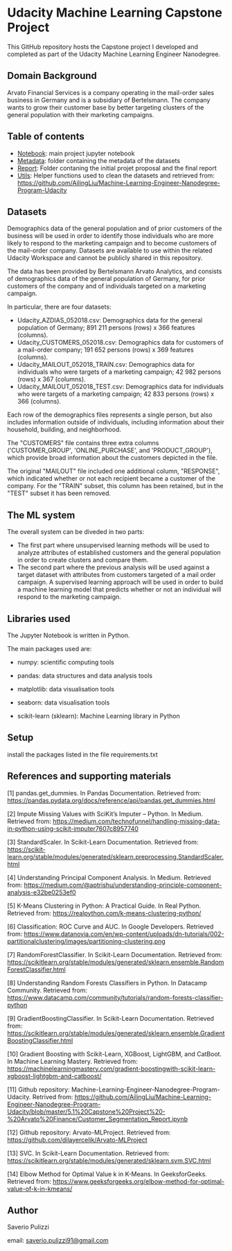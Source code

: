 # Udacity Machine Learning Capstone Project
This GitHub repository hosts the Capstone project I developed and completed as part of the Udacity Machine Learning Engineer Nanodegree.

## Domain Background
Arvato Financial Services is a company operating in the mail-order sales business in Germany and is a subsidiary of Bertelsmann.
The company wants to grow their customer base by better targeting clusters of the general population with their marketing campaigns.

## Table of contents
- [Notebook](https://github.com/spuliz/udacity-final-project/blob/main/Arvato%20Project%20Workbook.ipynb): main project jupyter notebook
- [Metadata](https://github.com/spuliz/udacity-final-project/tree/main/metadata): folder containing the metadata of the datasets 
- [Report](https://github.com/spuliz/udacity-final-project/tree/main/report): Folder contaning the initial projet proposal and the final report 
- [Utils](https://github.com/spuliz/udacity-final-project/tree/main/utils): Helper functions used to clean the datasets and retrieved from: https://github.com/AilingLiu/Machine-Learning-Engineer-Nanodegree-Program-Udacity

## Datasets
Demographics data of the general population and of prior customers of the business will be used in order to identify those individuals who are more likely to respond to the marketing campaign and to become customers of the mail-order company.
Datasets are available to use within the related Udacity Workspace and cannot be publicly shared in this repository.

The data has been provided by Bertelsmann Arvato Analytics, and consists of demographics data of the general population of Germany, for prior customers of the company and of individuals targeted on a marketing campaign. 

In particular, there are four datasets: 

- Udacity_AZDIAS_052018.csv: Demographics data for the general population of Germany; 891 211 persons (rows) x 366 features (columns).
- Udacity_CUSTOMERS_052018.csv: Demographics data for customers of a mail-order company; 191 652 persons (rows) x 369 features (columns).
- Udacity_MAILOUT_052018_TRAIN.csv: Demographics data for individuals who were targets of a marketing campaign; 42 982 persons (rows) x 367 (columns).
- Udacity_MAILOUT_052018_TEST.csv: Demographics data for individuals who were targets of a marketing campaign; 42 833 persons (rows) x 366 (columns).

Each row of the demographics files represents a single person, but also includes information outside of individuals, including information about their household, building, and neighborhood.

The "CUSTOMERS" file contains three extra columns ('CUSTOMER_GROUP', 'ONLINE_PURCHASE', and 'PRODUCT_GROUP'), which provide broad information about the customers depicted in the file. 

The original "MAILOUT" file included one additional column, "RESPONSE", which indicated whether or not each recipient became a customer of the company. For the "TRAIN" subset, this column has been retained, but in the "TEST" subset it has been removed.


## The ML system
The overall system can be diveded in two parts:
- The first part where unsupervised learning methods will be used to analyze attributes of established customers and the general population in order to create clusters and compare them.
- The second part where the previous analysis will be used against a target dataset with attributes from customers targeted of a mail order campaign. A supervised learning approach will be used in order to build a machine learning model that predicts whether or not an individual will respond to the marketing campaign.

## Libraries used
The Jupyter Notebook is written in Python.

The main packages used are:

- numpy: scientific computing tools

- pandas: data structures and data analysis tools

- matplotlib: data visualisation tools

- seaborn: data visualisation tools

- scikit-learn (sklearn): Machine Learning library in Python


## Setup
install the packages listed in the file requirements.txt

## References and supporting materials
[1] pandas.get_dummies. In Pandas Documentation. Retrieved from:
https://pandas.pydata.org/docs/reference/api/pandas.get_dummies.html

[2] Impute Missing Values with SciKit’s Imputer – Python. In Medium. Retrieved from:
https://medium.com/technofunnel/handling-missing-data-in-python-using-scikit-imputer7607c8957740

[3] StandardScaler. In Scikit-Learn Documentation. Retrieved from:
https://scikit-learn.org/stable/modules/generated/sklearn.preprocessing.StandardScaler.html

[4] Understanding Principal Component Analysis. In Medium. Retrieved from:
https://medium.com/@aptrishu/understanding-principle-component-analysis-e32be0253ef0

[5] K-Means Clustering in Python: A Practical Guide. In Real Python. Retrieved from:
https://realpython.com/k-means-clustering-python/

[6] Classification: ROC Curve and AUC. In Google Developers. Retrieved from:
https://www.datanovia.com/en/wp-content/uploads/dn-tutorials/002-partitionalclustering/images/partitioning-clustering.png

[7] RandomForestClassifier. In Scikit-Learn Documentation. Retrieved from:
https://scikitlearn.org/stable/modules/generated/sklearn.ensemble.RandomForestClassifier.html

[8] Understanding Random Forests Classifiers in Python. In Datacamp Community. Retrieved
from: https://www.datacamp.com/community/tutorials/random-forests-classifier-python

[9] GradientBoostingClassifier. In Scikit-Learn Documentation. Retrieved from:
https://scikitlearn.org/stable/modules/generated/sklearn.ensemble.GradientBoostingClassifier.html

[10] Gradient Boosting with Scikit-Learn, XGBoost, LightGBM, and CatBoot. In Machine
Learning Mastery. Retrieved from: https://machinelearningmastery.com/gradient-boostingwith-scikit-learn-xgboost-lightgbm-and-catboost/

[11] Github repository: Machine-Learning-Engineer-Nanodegree-Program-Udacity. Retrived from: https://github.com/AilingLiu/Machine-Learning-Engineer-Nanodegree-Program-Udacity/blob/master/5.1%20Capstone%20Project%20-%20Arvato%20Finance/Customer_Segmentation_Report.ipynb

[12] Github repository: Arvato-MLProject. Retrieved from: https://github.com/dilayercelik/Arvato-MLProject

[13] SVC. In Scikit-Learn Documentation. Retrieved from:
https://scikitlearn.org/stable/modules/generated/sklearn.svm.SVC.html

[14] Elbow Method for Optimal Value k in K-Means. In GeeksforGeeks. Retrieved from:
https://www.geeksforgeeks.org/elbow-method-for-optimal-value-of-k-in-kmeans/


## Author
Saverio Pulizzi

email: saverio.pulizzi91@gmail.com









